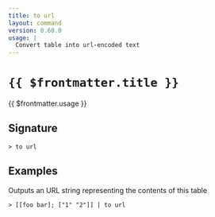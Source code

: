 ```yaml
---
title: to url
layout: command
version: 0.60.0
usage: |
  Convert table into url-encoded text
---
```


# `{{ $frontmatter.title }}`

<div style='white-space: pre-wrap;'>{{ $frontmatter.usage }}</div>

## Signature

```> to url ```

## Examples

Outputs an URL string representing the contents of this table
```shell
> [[foo bar]; ["1" "2"]] | to url
```
